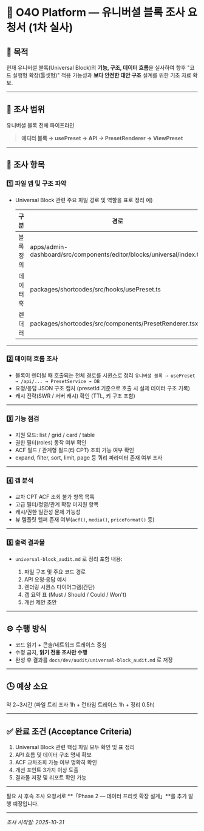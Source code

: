 # 🧩 **O4O Platform — 유니버셜 블록 조사 요청서 (1차 실사)**

## 🎯 목적

현재 유니버셜 블록(Universal Block)의 **기능, 구조, 데이터 흐름**을 실사하여
향후 "코드 실행형 확장(툴셋형)" 적용 가능성과 **보다 안전한 대안 구조** 설계를 위한 기초 자료 확보.

---

## 📍 조사 범위

유니버셜 블록 전체 파이프라인

> **에디터 블록 → usePreset → API → PresetRenderer → ViewPreset**

---

## 🧭 조사 항목

### 1️⃣ 파일 맵 및 구조 파악

* Universal Block 관련 주요 파일 경로 및 역할을 표로 정리
  예)

  | 구분    | 경로                                                                    | 주요 기능         | 비고 |
  | ----- | --------------------------------------------------------------------- | ------------- | -- |
  | 블록 정의 | apps/admin-dashboard/src/components/editor/blocks/universal/index.tsx | 속성·UI 정의      |    |
  | 데이터 훅 | packages/shortcodes/src/hooks/usePreset.ts                            | 프리셋 로딩        |    |
  | 렌더러   | packages/shortcodes/src/components/PresetRenderer.tsx                 | ViewPreset 호출 |    |

---

### 2️⃣ 데이터 흐름 조사

* 블록이 렌더될 때 호출되는 전체 경로를 시퀀스로 정리
  `유니버셜 블록 → usePreset → /api/... → PresetService → DB`
* 요청/응답 JSON 구조 캡처 (presetId 기준으로 호출 시 실제 데이터 구조 기록)
* 캐시 전략(SWR / 서버 캐시) 확인 (TTL, 키 구조 포함)

---

### 3️⃣ 기능 점검

* 지원 모드: list / grid / card / table
* 권한 필터(roles) 동작 여부 확인
* ACF 필드 / 관계형 필드(타 CPT) 조회 가능 여부 확인
* expand, filter, sort, limit, page 등 쿼리 파라미터 존재 여부 조사

---

### 4️⃣ 갭 분석

* 교차 CPT ACF 조회 불가 항목 목록
* 고급 필터/정렬/관계 확장 미지원 항목
* 캐시/권한 일관성 문제 가능성
* 뷰 템플릿 헬퍼 존재 여부(`acf()`, `media()`, `priceFormat()` 등)

---

### 5️⃣ 출력 결과물

* `universal-block_audit.md` 로 정리
  포함 내용:

  1. 파일 구조 및 주요 코드 경로
  2. API 요청·응답 예시
  3. 렌더링 시퀀스 다이어그램(간단)
  4. 갭 요약 표 (Must / Should / Could / Won't)
  5. 개선 제안 초안

---

## ⚙️ 수행 방식

* 코드 읽기 + 콘솔/네트워크 트레이스 중심
* 수정 금지, **읽기 전용 조사만 수행**
* 완성 후 결과를 `docs/dev/audit/universal-block_audit.md` 로 저장

---

## 🕒 예상 소요

약 2~3시간 (파일 트리 조사 1h + 런타임 트레이스 1h + 정리 0.5h)

---

## ✅ 완료 조건 (Acceptance Criteria)

1. Universal Block 관련 핵심 파일 모두 확인 및 표 정리
2. API 흐름 및 데이터 구조 명세 확보
3. ACF 교차조회 가능 여부 명확히 확인
4. 개선 포인트 3가지 이상 도출
5. 결과물 저장 및 리포트 확인 가능

---

필요 시 후속 조사 요청서로
**「Phase 2 — 데이터 프리셋 확장 설계」**를 추가 발행 예정입니다.

---

*조사 시작일: 2025-10-31*